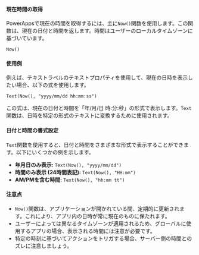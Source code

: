 #### 現在時間の取得

PowerAppsで現在の時間を取得するには、主に`Now()`関数を使用します。この関数は、現在の日付と時間を返します。時間はユーザーのローカルタイムゾーンに基づいています。

```plaintext
Now()
```

#### 使用例

例えば、テキストラベルのテキストプロパティを使用して、現在の日時を表示したい場合、以下の式を使用します。

```plaintext
Text(Now(), "yyyy/mm/dd hh:mm:ss")
```

この式は、現在の日付と時間を「年/月/日 時:分:秒」の形式で表示します。`Text`関数は、日時を特定の形式のテキストに変換するために使用されます。

#### 日付と時間の書式設定

`Text`関数を使用すると、日付と時間をさまざまな形式で表示することができます。以下にいくつかの例を示します。

- **年月日のみ表示:** `Text(Now(), "yyyy/mm/dd")`
- **時間のみ表示 (24時間表記):** `Text(Now(), "HH:mm")`
- **AM/PMを含む時間:** `Text(Now(), "hh:mm tt")`

#### 注意点

- `Now()`関数は、アプリケーションが開かれている間、定期的に更新されます。これにより、アプリ内の日時が常に現在のものに保たれます。
- ユーザーによっては異なるタイムゾーンが適用されるため、グローバルに使用するアプリの場合、表示される時間には注意が必要です。
- 特定の時刻に基づいてアクションをトリガする場合、サーバー側の時間とのズレに注意しましょう。
